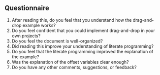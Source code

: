 Questionnaire
-------------

1. After reading this, do you feel that you understand how the drag-and-drop example works?
2. Do you feel confident that you could implement drag-and-drop in your own projects?
3. Do you feel the document is well-organized?
4. Did reading this improve your understanding of literate programming?
5. Do you feel that the literate programming improved the explanation of the example?
6. Was the explanation of the offset variables clear enough?
7. Do you have any other comments, suggestions, or feedback?
